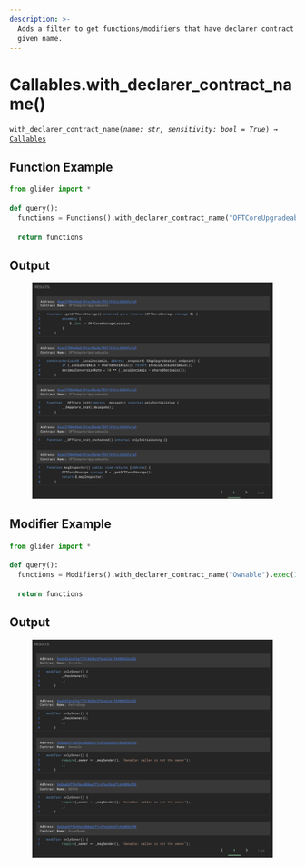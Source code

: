 ```yaml
---
description: >-
  Adds a filter to get functions/modifiers that have declarer contract with the
  given name.
---
```


# Callables.with\_declarer\_contract\_name()

`with_declarer_contract_name(`_`name: str, sensitivity: bool = True`_`) →` [`Callables`](./)

## Function Example

```python
from glider import *

def query():
  functions = Functions().with_declarer_contract_name("OFTCoreUpgradeable").exec(10)

  return functions
```

## Output&#x20;

<figure><img src="../../.gitbook/assets/image (17).png" alt=""><figcaption></figcaption></figure>

## Modifier Example

```python
from glider import *

def query():
  functions = Modifiers().with_declarer_contract_name("Ownable").exec(10)

  return functions
```

## Output

<figure><img src="../../.gitbook/assets/image (18).png" alt=""><figcaption></figcaption></figure>
